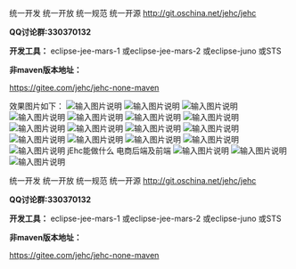 
统一开发 统一开放 统一规范 统一开源
http://git.oschina.net/jehc/jehc

 **QQ讨论群:330370132** 

 **开发工具：** 
eclipse-jee-mars-1
或eclipse-jee-mars-2
或eclipse-juno
或STS


 **非maven版本地址：** 

https://gitee.com/jehc/jehc-none-maven

效果图片如下：
![输入图片说明](https://gitee.com/uploads/images/2017/1127/113650_1f8a132d_1341290.png "首页.png")
![输入图片说明](https://gitee.com/uploads/images/2017/1127/113707_84a8dcfe_1341290.png "流程.png")
![输入图片说明](https://gitee.com/uploads/images/2017/1127/113727_27dcfb66_1341290.png "用户.png")
![输入图片说明](https://gitee.com/uploads/images/2017/1127/113738_b65b8620_1341290.png "公司.png")
![输入图片说明](https://gitee.com/uploads/images/2017/1127/113750_1163a22f_1341290.png "部门.png")
![输入图片说明](https://gitee.com/uploads/images/2017/1127/113801_59c93c91_1341290.png "岗位.png")
![输入图片说明](https://gitee.com/uploads/images/2017/1017/112931_444ecbbb_1341290.png "组织机构.png")
![输入图片说明](https://gitee.com/uploads/images/2017/1127/113818_7066522b_1341290.png "权限.png")
![输入图片说明](https://gitee.com/uploads/images/2017/1017/112940_903e88d8_1341290.png "角色权限导入资源.png")
![输入图片说明](https://gitee.com/uploads/images/2017/1017/112949_4e03fa4f_1341290.png "角色权限导入用户.png")
![输入图片说明](https://gitee.com/uploads/images/2017/1017/112959_221a4bee_1341290.png "公告.png")
![输入图片说明](https://gitee.com/uploads/images/2017/1017/113008_d7f99613_1341290.png "公告新增.png")
![输入图片说明](https://gitee.com/uploads/images/2017/1017/113018_f0b7a7a3_1341290.png "工作日志新增.png")
![输入图片说明](https://gitee.com/uploads/images/2017/1017/113025_28e508bd_1341290.png "工作日志详情.png")
![输入图片说明](https://gitee.com/uploads/images/2017/1017/113046_56efde75_1341290.png "工作日志.png")
![输入图片说明](https://gitee.com/uploads/images/2017/1017/113102_e7d5257f_1341290.png "全文检索.png")
jEhc能做什么
电商后端及前端
![输入图片说明](https://git.oschina.net/uploads/images/2017/0915/105818_6f945e30_1341290.png "购物车.png")
![输入图片说明](https://gitee.com/uploads/images/2017/1017/113343_59431b4b_1341290.png "订单.png")
![输入图片说明](https://gitee.com/uploads/images/2017/1017/113424_ee8faebf_1341290.png "订单支付.png")

统一开发 统一开放 统一规范 统一开源
http://git.oschina.net/jehc/jehc

 **QQ讨论群:330370132** 

 **开发工具：** 
eclipse-jee-mars-1
或eclipse-jee-mars-2
或eclipse-juno
或STS

 **非maven版本地址：** 

https://gitee.com/jehc/jehc-none-maven